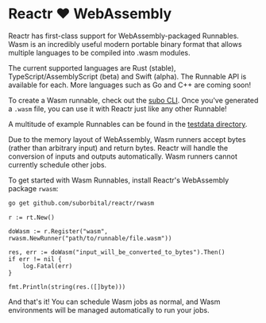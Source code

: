 # Reactr ❤️ WebAssembly

Reactr has first-class support for WebAssembly-packaged Runnables. Wasm is an incredibly useful modern portable binary format that allows multiple languages to be compiled into .wasm modules.

The current supported languages are Rust (stable), TypeScript/AssemblyScript (beta) and Swift (alpha). The Runnable API is available for each. More languages such as Go and C++ are coming soon!

To create a Wasm runnable, check out the [subo CLI](https://github.com/suborbital/subo). Once you've generated a `.wasm` file, you can use it with Reactr just like any other Runnable!

A multitude of example Runnables can be found in the [testdata directory](../rwasm/testdata).

Due to the memory layout of WebAssembly, Wasm runners accept bytes (rather than arbitrary input) and return bytes. Reactr will handle the conversion of inputs and outputs automatically. Wasm runners cannot currently schedule other jobs.

To get started with Wasm Runnables, install Reactr's WebAssembly package `rwasm`:
```bash
go get github.com/suborbital/reactr/rwasm
```

```golang
r := rt.New()

doWasm := r.Register("wasm", rwasm.NewRunner("path/to/runnable/file.wasm"))

res, err := doWasm("input_will_be_converted_to_bytes").Then()
if err != nil {
	log.Fatal(err)
}

fmt.Println(string(res.([]byte)))
```

And that's it! You can schedule Wasm jobs as normal, and Wasm environments will be managed automatically to run your jobs.